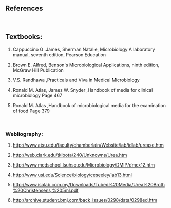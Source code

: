 ## References

&nbsp;

## Textbooks:
 
1.	Cappuccino G .James, Sherman Natalie, Microbiology A laboratory manual, seventh edition, Pearson Education

2.	Brown E. Alfred, Benson's Microbiological Applications, ninth edition, McGraw Hill Publication

3.	V.S. Randhawa ,Practicals and Viva in Medical Microbiology

4.	Ronald M. Atlas, James W. Snyder ,Handbook of media for clinical microbiology Page 467

5.	Ronald M. Atlas ,Handbook of microbiological media for the examination of food Page 379



&nbsp;
 
### Webliography:
 
1.	http://www.atsu.edu/faculty/chamberlain/Website/lab/idlab/urease.htm

2.	http://web.clark.edu/tkibota/240/Unknowns/Urea.htm

3.	http://www.medschool.lsuhsc.edu/Microbiology/DMIP/dmex12.htm

4.	http://www.usi.edu/Science/biology/ceseeley/lab13.html

5.	http://www.isolab.com.my/Downloads/Tubed%20Media/Urea%20Broth%20Christensens,%205ml.pdf

6.	http://archive.student.bmj.com/back_issues/0298/data/0298ed.htm

